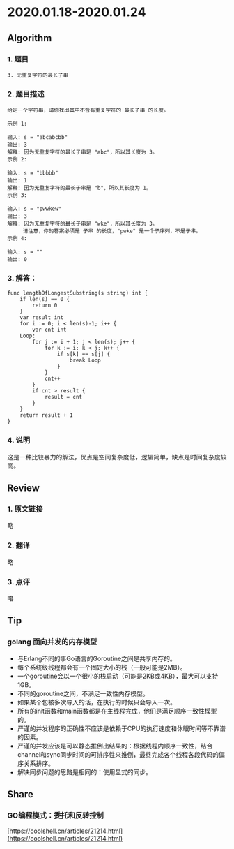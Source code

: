 # 2020.01.18-2020.01.24

## Algorithm
### 1. 题目
```
3. 无重复字符的最长子串
```
### 2. 题目描述
```
给定一个字符串，请你找出其中不含有重复字符的 最长子串 的长度。

示例 1:

输入: s = "abcabcbb"
输出: 3 
解释: 因为无重复字符的最长子串是 "abc"，所以其长度为 3。
示例 2:

输入: s = "bbbbb"
输出: 1
解释: 因为无重复字符的最长子串是 "b"，所以其长度为 1。
示例 3:

输入: s = "pwwkew"
输出: 3
解释: 因为无重复字符的最长子串是 "wke"，所以其长度为 3。
     请注意，你的答案必须是 子串 的长度，"pwke" 是一个子序列，不是子串。
示例 4:

输入: s = ""
输出: 0

```

### 3. 解答：
```golang
func lengthOfLongestSubstring(s string) int {
	if len(s) == 0 {
		return 0
	}
	var result int
	for i := 0; i < len(s)-1; i++ {
		var cnt int
	Loop:
		for j := i + 1; j < len(s); j++ {
			for k := i; k < j; k++ {
				if s[k] == s[j] {
					break Loop
				}
			}
			cnt++
		}
		if cnt > result {
			result = cnt
		}
	}
	return result + 1
}
```
### 4. 说明
这是一种比较暴力的解法，优点是空间复杂度低，逻辑简单，缺点是时间复杂度较高。

## Review
### 1. 原文链接
略

### 2. 翻译
略

### 3. 点评
略

## Tip
### golang 面向并发的内存模型
* 与Erlang不同的事Go语言的Goroutine之间是共享内存的。
* 每个系统级线程都会有一个固定大小的栈（一般可能是2MB）。
* 一个goroutine会以一个很小的栈启动（可能是2KB或4KB），最大可以支持1GB。
* 不同的goroutine之间，不满足一致性内存模型。
* 如果某个包被多次导入的话，在执行的时候只会导入一次。
* 所有的init函数和main函数都是在主线程完成，他们是满足顺序一致性模型的。
* 严谨的并发程序的正确性不应该是依赖于CPU的执行速度和休眠时间等不靠谱的因素。
* 严谨的并发应该是可以静态推倒出结果的：根据线程内顺序一致性，结合channel和sync同步时间的可排序性来推倒，最终完成各个线程各段代码的偏序关系排序。
* 解决同步问题的思路是相同的：使用显式的同步。


## Share
### GO编程模式：委托和反转控制
[https://coolshell.cn/articles/21214.html](https://coolshell.cn/articles/21214.html)